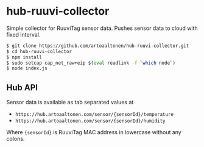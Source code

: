 # hub-ruuvi-collector

Simple collector for RuuviTag sensor data. Pushes sensor data to cloud with fixed interval.

```bash
$ git clone https://github.com/artoaaltonen/hub-ruuvi-collector.git
$ cd hub-ruuvi-collector
$ npm install
$ sudo setcap cap_net_raw+eip $(eval readlink -f `which node`)
$ node index.js
```

## Hub API

Sensor data is available as tab separated values at
- `https://hub.artoaaltonen.com/sensor/{sensorId}/temperature`
- `https://hub.artoaaltonen.com/sensor/{sensorId}/humidity`

Where `{sensorId}` is RuuviTag MAC address in lowercase without any colons.
